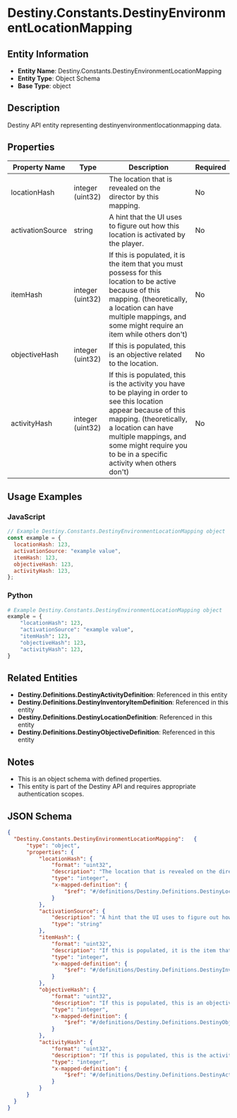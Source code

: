 # Destiny.Constants.DestinyEnvironmentLocationMapping

## Entity Information
- **Entity Name**: Destiny.Constants.DestinyEnvironmentLocationMapping
- **Entity Type**: Object Schema
- **Base Type**: object

## Description
Destiny API entity representing destinyenvironmentlocationmapping data.

## Properties

| Property Name | Type | Description | Required |
|---------------|------|-------------|----------|
| locationHash | integer (uint32) | The location that is revealed on the director by this mapping. | No |
| activationSource | string | A hint that the UI uses to figure out how this location is activated by the player. | No |
| itemHash | integer (uint32) | If this is populated, it is the item that you must possess for this location to be active because of this mapping. (theoretically, a location can have multiple mappings, and some might require an item while others don't) | No |
| objectiveHash | integer (uint32) | If this is populated, this is an objective related to the location. | No |
| activityHash | integer (uint32) | If this is populated, this is the activity you have to be playing in order to see this location appear because of this mapping. (theoretically, a location can have multiple mappings, and some might require you to be in a specific activity when others don't) | No |

## Usage Examples

### JavaScript
```javascript
// Example Destiny.Constants.DestinyEnvironmentLocationMapping object
const example = {
  locationHash: 123,
  activationSource: "example value",
  itemHash: 123,
  objectiveHash: 123,
  activityHash: 123,
};
```

### Python
```python
# Example Destiny.Constants.DestinyEnvironmentLocationMapping object
example = {
    "locationHash": 123,
    "activationSource": "example value",
    "itemHash": 123,
    "objectiveHash": 123,
    "activityHash": 123,
}
```

## Related Entities
- **Destiny.Definitions.DestinyActivityDefinition**: Referenced in this entity
- **Destiny.Definitions.DestinyInventoryItemDefinition**: Referenced in this entity
- **Destiny.Definitions.DestinyLocationDefinition**: Referenced in this entity
- **Destiny.Definitions.DestinyObjectiveDefinition**: Referenced in this entity

## Notes
- This is an object schema with defined properties.
- This entity is part of the Destiny API and requires appropriate authentication scopes.

## JSON Schema
```json
{
  "Destiny.Constants.DestinyEnvironmentLocationMapping":   {
      "type": "object",
      "properties": {
          "locationHash": {
              "format": "uint32",
              "description": "The location that is revealed on the director by this mapping.",
              "type": "integer",
              "x-mapped-definition": {
                  "$ref": "#/definitions/Destiny.Definitions.DestinyLocationDefinition"
              }
          },
          "activationSource": {
              "description": "A hint that the UI uses to figure out how this location is activated by the player.",
              "type": "string"
          },
          "itemHash": {
              "format": "uint32",
              "description": "If this is populated, it is the item that you must possess for this location to be active because of this mapping. (theoretically, a location can have multiple mappings, and some might require an item while others don't)",
              "type": "integer",
              "x-mapped-definition": {
                  "$ref": "#/definitions/Destiny.Definitions.DestinyInventoryItemDefinition"
              }
          },
          "objectiveHash": {
              "format": "uint32",
              "description": "If this is populated, this is an objective related to the location.",
              "type": "integer",
              "x-mapped-definition": {
                  "$ref": "#/definitions/Destiny.Definitions.DestinyObjectiveDefinition"
              }
          },
          "activityHash": {
              "format": "uint32",
              "description": "If this is populated, this is the activity you have to be playing in order to see this location appear because of this mapping. (theoretically, a location can have multiple mappings, and some might require you to be in a specific activity when others don't)",
              "type": "integer",
              "x-mapped-definition": {
                  "$ref": "#/definitions/Destiny.Definitions.DestinyActivityDefinition"
              }
          }
      }
  }
}
```
